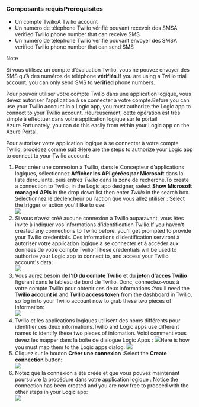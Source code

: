 ### <a name="prerequisites"></a><span data-ttu-id="71517-101">Composants requis</span><span class="sxs-lookup"><span data-stu-id="71517-101">Prerequisites</span></span>
* <span data-ttu-id="71517-102">Un compte Twilio</span><span class="sxs-lookup"><span data-stu-id="71517-102">A Twilio account</span></span>
* <span data-ttu-id="71517-103">Un numéro de téléphone Twilio vérifié pouvant recevoir des SMS</span><span class="sxs-lookup"><span data-stu-id="71517-103">A verified Twilio phone number that can receive SMS</span></span>
* <span data-ttu-id="71517-104">Un numéro de téléphone Twilio vérifié pouvant envoyer des SMS</span><span class="sxs-lookup"><span data-stu-id="71517-104">A verified Twilio phone number that can send SMS</span></span>

> [!NOTE]
> <span data-ttu-id="71517-105">Si vous utilisez un compte d’évaluation Twilio, vous ne pouvez envoyer des SMS qu’à des numéros de téléphone **vérifiés**.</span><span class="sxs-lookup"><span data-stu-id="71517-105">If you are using a Twilio trial account, you can only send SMS to **verified** phone numbers.</span></span>  
> 
> 

<span data-ttu-id="71517-106">Pour pouvoir utiliser votre compte Twilio dans une application logique, vous devez autoriser l’application à se connecter à votre compte.</span><span class="sxs-lookup"><span data-stu-id="71517-106">Before you can use your Twilio account in a Logic app, you must authorize the Logic app to connect to your Twilio account.</span></span> <span data-ttu-id="71517-107">Heureusement, cette opération est très simple à effectuer dans votre application logique sur le portail Azure.</span><span class="sxs-lookup"><span data-stu-id="71517-107">Fortunately, you can do this easily from within your Logic app on the Azure Portal.</span></span> 

<span data-ttu-id="71517-108">Pour autoriser votre application logique à se connecter à votre compte Twilio, procédez comme suit :</span><span class="sxs-lookup"><span data-stu-id="71517-108">Here are the steps to authorize your Logic app to connect to your Twilio account:</span></span>

1. <span data-ttu-id="71517-109">Pour créer une connexion à Twilio, dans le Concepteur d’applications logiques, sélectionnez **Afficher les API gérées par Microsoft** dans la liste déroulante, puis entrez *Twilio* dans la zone de recherche.</span><span class="sxs-lookup"><span data-stu-id="71517-109">To create a connection to Twilio, in the Logic app designer, select **Show Microsoft managed APIs** in the drop down list then enter *Twilio* in the search box.</span></span> <span data-ttu-id="71517-110">Sélectionnez le déclencheur ou l’action que vous allez utiliser : </span><span class="sxs-lookup"><span data-stu-id="71517-110">Select the trigger or action you'll like to use:</span></span>  
   ![](./media/connectors-create-api-twilio/twilio-0.png)
2. <span data-ttu-id="71517-111">Si vous n’avez créé aucune connexion à Twilio auparavant, vous êtes invité à indiquer vos informations d’identification Twilio.</span><span class="sxs-lookup"><span data-stu-id="71517-111">If you haven't created any connections to Twilio before, you'll get prompted to provide your Twilio credentials.</span></span> <span data-ttu-id="71517-112">Ces informations d’identification serviront à autoriser votre application logique à se connecter et à accéder aux données de votre compte Twilio :</span><span class="sxs-lookup"><span data-stu-id="71517-112">These credentials will be used to authorize your Logic app to connect to, and access your Twilio account's data:</span></span>  
   ![](./media/connectors-create-api-twilio/twilio-1.png)  
3. <span data-ttu-id="71517-113">Vous aurez besoin de **l’ID du compte Twilio** et du **jeton d’accès Twilio** figurant dans le tableau de bord de Twilio. Donc, connectez-vous à votre compte Twilio pour obtenir ces deux informations :</span><span class="sxs-lookup"><span data-stu-id="71517-113">You'll need the **Twilio account id** and **Twilio access token**  from the dashboard in Twilio, so log in to your Twilio account now to grab these two pieces of information:</span></span>  
   ![](./media/connectors-create-api-twilio/twilio-2.png)  
4. <span data-ttu-id="71517-114">Twilio et les applications logiques utilisent des noms différents pour identifier ces deux informations.</span><span class="sxs-lookup"><span data-stu-id="71517-114">Twilio and Logic apps use different names to identify these two pieces of infomation.</span></span> <span data-ttu-id="71517-115">Voici comment vous devez les mapper dans la boîte de dialogue Logic Apps : ![](./media/connectors-create-api-twilio/twilio-3.png)</span><span class="sxs-lookup"><span data-stu-id="71517-115">Here is how you must map them to the Logic apps dialog: ![](./media/connectors-create-api-twilio/twilio-3.png)</span></span>  
5. <span data-ttu-id="71517-116">Cliquez sur le bouton **Créer une connexion** :</span><span class="sxs-lookup"><span data-stu-id="71517-116">Select the **Create connection** button:</span></span>  
   ![](./media/connectors-create-api-twilio/twilio-4.png)
6. <span data-ttu-id="71517-117">Notez que la connexion a été créée et que vous pouvez maintenant poursuivre la procédure dans votre application logique : </span><span class="sxs-lookup"><span data-stu-id="71517-117">Notice the connection has been created and you are now free to proceed with the other steps in your Logic app:</span></span>  
   ![](./media/connectors-create-api-twilio/twilio-5.png)

